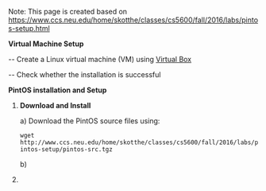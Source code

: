 Note: This page is created based on https://www.ccs.neu.edu/home/skotthe/classes/cs5600/fall/2016/labs/pintos-setup.html

**Virtual Machine Setup**

-- Create a Linux virtual machine (VM) using [Virtual Box](https://www.virtualbox.org/)

-- Check whether the installation is successful

**PintOS installation and Setup**

1. **Download and Install**
   
   a) Download the PintOS source files using:
   
   `wget http://www.ccs.neu.edu/home/skotthe/classes/cs5600/fall/2016/labs/pintos-setup/pintos-src.tgz`

   b) 
3. 
